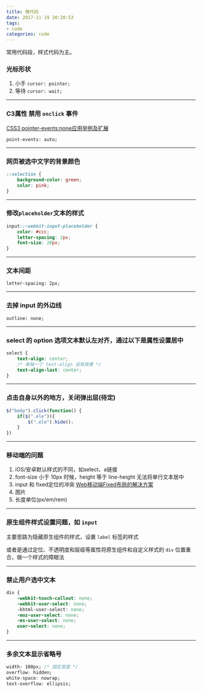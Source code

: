 ```yaml
---
title: 微代码
date: 2017-11-19 20:20:53
tags: 
- code
categories: code
---
```


常用代码段，样式代码为主。
<!--more-->
 
### 光标形状
 
1. 小手  `cursor: pointer;`
2. 等待  `cursor: wait;`
 
---
 
### C3属性 禁用 `onclick` 事件
[CSS3 pointer-events:none应用举例及扩展](http://www.zhangxinxu.com/wordpress/2011/12/css3-pointer-events-none-javascript/)
 
`point-events: auto;`
 
---
 
### 网页被选中文字的背景颜色
```css
::selection {
    background-color: green;
    color: pink;
}
```
 
---
 
### 修改`placeholder`文本的样式
```css
input::-webkit-input-placeholder {
    color: #ccc;
    letter-spacing: 2px;
    font-size: 20px;
}
```
---
 
### 文本间距
`letter-spacing: 2px;`
 
---
 
### 去掉 input 的外边线
`outline: none;`
 
---
 
### select 的 option 选项文本默认左对齐，通过以下是属性设置居中
 
```css
select {
    text-align: center;
    /* 单独一个 text-align 没有效果 */
    text-align-last: center;
}
```
---
 
### 点击自身以外的地方，关闭弹出层(待定)
```js
$("body").click(function() {
    if($(".ele")){
        $(".ele").hide();
    }
})
```
---
 
### 移动端的问题
 
1. iOS/安卓默认样式的不同，如select、a链接
2. font-size 小于 10px 时候，height 等于 line-height 无法将单行文本居中
3. input 和 fixed定位的冲突 [Web移动端Fixed布局的解决方案](http://efe.baidu.com/blog/mobile-fixed-layout/)
4. 图片
5. 长度单位(px/em/rem)
 
---
 
### 原生组件样式设置问题，如 `input`
 
主要思路为隐藏原生组件的样式，设置 `label` 标签的样式
 
或者是通过定位、不透明度和层级等属性将原生组件和自定义样式的 `div` 位置重合，做一个样式的障眼法
 
---
 
### 禁止用户选中文本
 
```css
div {
    -webkit-touch-callout: none;
    -webkit-user-select: none;
    -khtml-user-select: none;
    -moz-user-select: none;
    -ms-user-select: none;
    user-select: none;
}
```
 
---
 
### 多余文本显示省略号
 
```css
width: 100px; /* 固定宽度 */
overflow: hidden;
white-space: nowrap;
text-overflow: ellipsis;
```

